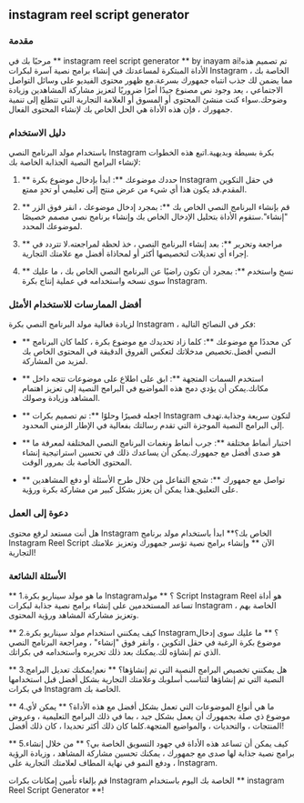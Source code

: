 ## instagram reel script generator

### مقدمة
مرحبًا بك في ** instagram reel script generator ** by inayam ai!تم تصميم هذه الأداة المبتكرة لمساعدتك في إنشاء برامج نصية آسرة لبكرات Instagram الخاصة بك ، مما يضمن لك جذب انتباه جمهورك بسرعة.مع ظهور محتوى الفيديو على وسائل التواصل الاجتماعي ، يعد وجود نص مصنوع جيدًا أمرًا ضروريًا لتعزيز مشاركة المشاهدين وزيادة وضوحك.سواء كنت منشئ المحتوى أو المسوق أو العلامة التجارية التي تتطلع إلى تنمية جمهورك ، فإن هذه الأداة هي الحل الخاص بك لإنشاء المحتوى الفعال.

### دليل الاستخدام
باستخدام مولد البرنامج النصي Instagram بكرة بسيطة وبديهية.اتبع هذه الخطوات لإنشاء البرامج النصية الجذابة الخاصة بك:

1. ** حددك موضوعك **: ابدأ بإدخال موضوع بكرة Instagram في حقل التكوين المقدم.قد يكون هذا أي شيء من عرض منتج إلى تعليمي أو تحدٍ ممتع.

2. ** قم بإنشاء البرنامج النصي الخاص بك **: بمجرد إدخال موضوعك ، انقر فوق الزر "إنشاء".ستقوم الأداة بتحليل الإدخال الخاص بك وإنشاء برنامج نصي مصمم خصيصًا لموضوعك المحدد.

3. ** مراجعة وتحرير **: بعد إنشاء البرنامج النصي ، خذ لحظة لمراجعته.لا تتردد في إجراء أي تعديلات لتخصيصها أكثر أو لمحاذاة أفضل مع علامتك التجارية.

4. ** نسخ واستخدم **: بمجرد أن تكون راضيًا عن البرنامج النصي الخاص بك ، ما عليك سوى نسخه واستخدامه في عملية إنتاج بكرة Instagram.

### أفضل الممارسات للاستخدام الأمثل
لزيادة فعالية مولد البرنامج النصي بكرة Instagram ، فكر في النصائح التالية:

- ** كن محددًا مع موضوعك **: كلما زاد تحديدك مع موضوع بكرة ، كلما كان البرنامج النصي أفضل.تخصيص مدخلاتك لتعكس الفروق الدقيقة في المحتوى الخاص بك لمزيد من المشاركة.

- ** استخدم السمات المتجهة **: ابق على اطلاع على موضوعات تتجه داخل مكانك.يمكن أن يؤدي دمج هذه المواضيع في البرامج النصية إلى تعزيز اهتمام المشاهد وزيادة وصولك.

- ** اجعله قصيرًا وحلوًا **: تم تصميم بكرات Instagram لتكون سريعة وجذابة.تهدف إلى البرامج النصية الموجزة التي تقدم رسالتك بفعالية في الإطار الزمني المحدود.

- ** اختبار أنماط مختلفة **: جرب أنماط ونغمات البرنامج النصي المختلفة لمعرفة ما هو صدى أفضل مع جمهورك.يمكن أن يساعدك ذلك في تحسين استراتيجية إنشاء المحتوى الخاصة بك بمرور الوقت.

- ** تواصل مع جمهورك **: شجع التفاعل من خلال طرح الأسئلة أو دفع المشاهدين على التعليق.هذا يمكن أن يعزز بشكل كبير من مشاركة بكرة ورؤية.

### دعوة إلى العمل
هل أنت مستعد لرفع محتوى Instagram الخاص بك؟** ابدأ باستخدام مولد برنامج Instagram Reel Script الآن ** وإنشاء برامج نصية تؤسر جمهورك وتعزيز علامتك التجارية!

### الأسئلة الشائعة

** 1.ما هو مولد سيناريو بكرة Instagram؟ **
مولد Script Instagram Reel هو أداة تساعد المستخدمين على إنشاء برامج نصية جذابة لبكرات Instagram الخاصة بهم ، وتعزيز مشاركة المشاهد ورؤية المحتوى.

** 2.كيف يمكنني استخدام مولد سيناريو بكرة Instagram؟ **
ما عليك سوى إدخال موضوع بكرة الرغبة في حقل التكوين ، وانقر فوق "إنشاء" ، ومراجعة البرنامج النصي الذي تم إنشاؤه لك.يمكنك بعد ذلك تحريره واستخدامه في بكراتك.

** 3.هل يمكنني تخصيص البرامج النصية التي تم إنشاؤها؟ **
نعم!يمكنك تعديل البرامج النصية التي تم إنشاؤها لتناسب أسلوبك وعلامتك التجارية بشكل أفضل قبل استخدامها في بكرات Instagram الخاصة بك.

** 4.ما هي أنواع الموضوعات التي تعمل بشكل أفضل مع هذه الأداة؟ **
يمكن لأي موضوع ذي صلة بجمهورك أن يعمل بشكل جيد ، بما في ذلك البرامج التعليمية ، وعروض المنتجات ، والتحديات ، والمواضيع المتجهة.كلما كان ذلك أكثر تحديدا ، كان ذلك أفضل!

** 5.كيف يمكن أن تساعد هذه الأداة في جهود التسويق الخاصة بي؟ **
من خلال إنشاء برامج نصية جذابة لها صدى مع جمهورك ، يمكنك تحسين مشاركة المشاهد ، وزيادة الرؤية ، ودفع النمو في نهاية المطاف لعلامتك التجارية على Instagram.

قم بإلغاء تأمين إمكانات بكرات Instagram الخاصة بك اليوم باستخدام ** instagram Reel Script Generator **!